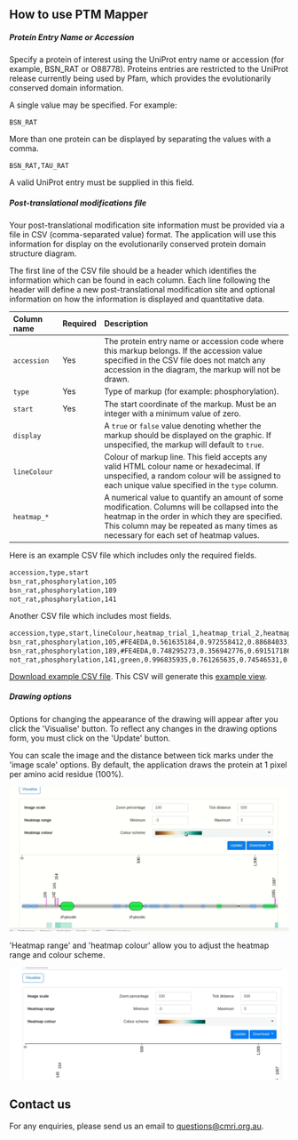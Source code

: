 ## How to use PTM Mapper

##### Protein Entry Name or Accession

Specify a protein of interest using the UniProt entry name or accession (for example, BSN_RAT or O88778). Proteins entries are restricted to the UniProt release currently being used by Pfam, which provides the evolutionarily conserved domain information.

A single value may be specified. For example:

```
BSN_RAT
```

More than one protein can be displayed by separating the values with a comma.

```
BSN_RAT,TAU_RAT
```

A valid UniProt entry must be supplied in this field.

##### Post-translational modifications file

Your post-translational modification site information must be provided via a file in CSV (comma-separated value) format. The application will use this information for display on the evolutionarily conserved protein domain structure diagram.

The first line of the CSV file should be a header which identifies the information which can be found in each column. Each line following the header will define a new post-translational modification site and optional information on how the information is displayed and quantitative data.

|Column name|Required|Description|
|:-|:-|:-|
|`accession`|Yes|The protein entry name or accession code where this markup belongs. If the accession value specified in the CSV file does not match any accession in the diagram, the markup will not be drawn.|
|`type`|Yes|Type of markup (for example: phosphorylation).|
|`start`|Yes|The start coordinate of the markup. Must be an integer with a minimum value of zero.|
|`display`||A `true` or `false` value denoting whether the markup should be displayed on the graphic. If unspecified, the markup will default to `true`.|
|`lineColour`||Colour of markup line. This field accepts any valid HTML colour name or hexadecimal. If unspecified, a random colour will be assigned to each unique value specified in the `type` column.|
|`heatmap_*`||A numerical value to quantify an amount of some modification. Columns will be collapsed into the heatmap in the order in which they are specified. This column may be repeated as many times as necessary for each set of heatmap values.|

Here is an example CSV file which includes only the required fields.

```
accession,type,start
bsn_rat,phosphorylation,105
bsn_rat,phosphorylation,189
not_rat,phosphorylation,141
```

Another CSV file which includes most fields.

```
accession,type,start,lineColour,heatmap_trial_1,heatmap_trial_2,heatmap_trial_3,heatmap_trial_4,heatmap_trial_5
bsn_rat,phosphorylation,105,#FE4EDA,0.561635184,0.972558412,0.88684033,0.595734213,0.805348794
bsn_rat,phosphorylation,189,#FE4EDA,0.748295273,0.356942776,0.691517186,0.332498155,0.5100571
not_rat,phosphorylation,141,green,0.996835935,0.761265635,0.74546531,0.285868099,0.513450914
```

[Download example CSV file](/example-csv). This CSV will generate this [example view](/example).

##### Drawing options

Options for changing the appearance of the drawing will appear after you click the 'Visualise' button. To reflect any changes in the drawing options form, you must click on the 'Update' button.

You can scale the image and the distance between tick marks under the 'image scale' options. By default, the application draws the protein at 1 pixel per amino acid residue (100%).

![](./static/images/image-scale.gif)

'Heatmap range' and 'heatmap colour' allow you to adjust the heatmap range and colour scheme.

![](./static/images/heatmap-colour.gif)

## Contact us

For any enquiries, please send us an email to [questions@cmri.org.au](mailto:questions@cmri.org.au).

